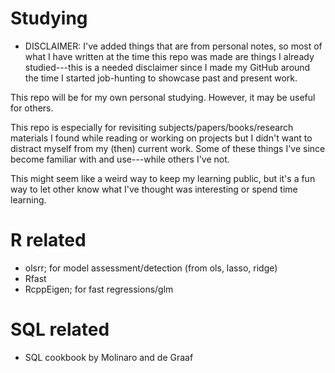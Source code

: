 # Studying
  - DISCLAIMER: I've added things that are from personal notes, so most of what I have written at the time this repo was made are things I already studied---this is a needed disclaimer since I made my GitHub around the time I started job-hunting to showcase past and present work.

This repo will be for my own personal studying. However, it may be useful for others.

This repo is especially for revisiting subjects/papers/books/research materials I found while reading or working on projects but I didn't want to distract myself from my (then) current work. Some of these things I've since become familiar with and use---while others I've not. 

This might seem like a weird way to keep my learning public, but it's a fun way to let other know what I've thought was interesting or spend time learning.
# R related
  - olsrr; for model assessment/detection (from ols, lasso, ridge) 
  - Rfast
  - RcppEigen; for fast regressions/glm
# SQL related
  - SQL cookbook by Molinaro and de Graaf

